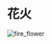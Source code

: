 # 花火

![fire_flower](https://user-images.githubusercontent.com/38455912/84591758-e5553b00-ae7b-11ea-80e8-05fd781b7e56.gif)

